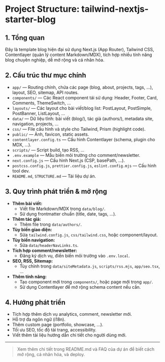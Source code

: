 # Project Structure: tailwind-nextjs-starter-blog

## 1. Tổng quan

Đây là template blog hiện đại sử dụng Next.js (App Router), Tailwind CSS, Contentlayer (quản lý content Markdown/MDX), tích hợp nhiều tính năng blog chuyên nghiệp, dễ mở rộng và cá nhân hóa.

## 2. Cấu trúc thư mục chính

- `app/` — Routing chính, chứa các page (blog, about, projects, tags, ...), layout, SEO, sitemap, API routes.
- `components/` — Các React component tái sử dụng: Header, Footer, Card, Comments, ThemeSwitch, ...
- `layouts/` — Các layout cho bài viết/blog list: PostLayout, PostSimple, PostBanner, ListLayout, ...
- `data/` — Dữ liệu tĩnh: bài viết (blog/), tác giả (authors/), metadata site, navigation, projects, ...
- `css/` — File cấu hình và style cho Tailwind, Prism (highlight code).
- `public/` — Ảnh, favicon, static assets.
- `contentlayer.config.ts` — Cấu hình Contentlayer (schema, plugin cho MDX, ...).
- `scripts/` — Script build, tạo RSS, ...
- `.env.example` — Mẫu biến môi trường cho comment/newsletter.
- `next.config.js` — Cấu hình Next.js (CSP, basePath, ...).
- `postcss.config.js`, `prettier.config.js`, `eslint.config.mjs` — Cấu hình tool dev.
- `README.md`, `STRUCTURE.md` — Tài liệu dự án.

## 3. Quy trình phát triển & mở rộng

- **Thêm bài viết:**
  - Viết file Markdown/MDX trong `data/blog/`.
  - Sử dụng frontmatter chuẩn (title, date, tags, ...).
- **Thêm tác giả:**
  - Thêm file trong `data/authors/`.
- **Tùy biến giao diện:**
  - Sửa `tailwind.config.js`, `css/tailwind.css`, hoặc component/layout.
- **Tùy biến navigation:**
  - Sửa `data/headerNavLinks.ts`.
- **Tích hợp comment/newsletter:**
  - Đăng ký dịch vụ, điền biến môi trường vào `.env.local`.
- **SEO, RSS, Sitemap:**
  - Tùy chỉnh trong `data/siteMetadata.js`, `scripts/rss.mjs`, `app/seo.tsx`, ...
- **Thêm tính năng:**
  - Tạo component mới trong `components/`, hoặc page mới trong `app/`.
  - Sử dụng Contentlayer để mở rộng schema content nếu cần.

## 4. Hướng phát triển

- Tích hợp thêm dịch vụ analytics, comment, newsletter mới.
- Hỗ trợ đa ngôn ngữ (i18n).
- Thêm custom page (portfolio, showcase, ...).
- Tối ưu SEO, tốc độ tải trang, accessibility.
- Viết thêm tài liệu hướng dẫn chi tiết cho người dùng mới.

---

> Xem thêm chi tiết trong README.md và FAQ của dự án để biết cách mở rộng, cá nhân hóa, và deploy.
